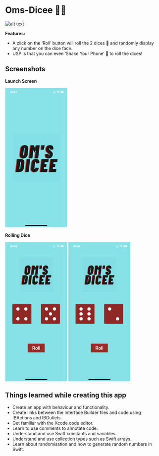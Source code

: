 # Oms-Dicee 🎲🎲
<p float="left">
 <img src="https://github.com/OmRajpurkar/Oms-Dicee/blob/master/Dicee-iOS13/Assets.xcassets/AppIcon.appiconset/120.png?raw=true" alt="alt text">
</p>

**Features:**
- A click on the ‘Roll’ button will roll the 2 dices 🎲 and randomly display any number on the dice face.
- USP is that you can even ‘Shake Your Phone’ 🤳 to roll the dices!

## Screenshots

**Launch Screen**

<p float="left">
 <img src="https://github.com/OmRajpurkar/Oms-Dicee/blob/master/Screenshots/LaunchScreen.PNG?raw=true" alt="alt text" width="200" height="450">
</p>

**Rolling Dice**

<p float="left">
 <img src="https://github.com/OmRajpurkar/Oms-Dicee/blob/master/Screenshots/OmsDicee1.PNG?raw=true" alt="alt text" width="200" height="450">
 <img src="https://github.com/OmRajpurkar/Oms-Dicee/blob/master/Screenshots/OmsDicee2.PNG?raw=true" alt="alt text" width="200" height="450">
</p>

## Things learned while creating this app

- Create an app with behaviour and functionality.
- Create links between the Interface Builder files and code using IBActions and IBOutlets.
- Get familiar with the Xcode code editor.
- Learn to use comments to annotate code.
- Understand and use Swift constants and variables.
- Understand and use collection types such as Swift arrays.
- Learn about randomisation and how to generate random numbers in Swift.
